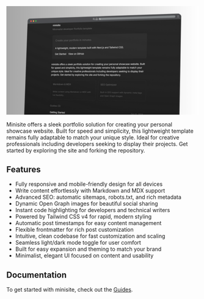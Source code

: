 <p align="center">
<img src=".github/assets/preview.png">

Minisite offers a sleek portfolio solution for creating your personal showcase website. Built for speed and simplicity, this lightweight template remains fully adaptable to match your unique style. Ideal for creative professionals including developers seeking to display their projects. Get started by exploring the site and forking the repository.

## Features

- Fully responsive and mobile-friendly design for all devices
- Write content effortlessly with Markdown and MDX support
- Advanced SEO: automatic sitemaps, robots.txt, and rich metadata
- Dynamic Open Graph images for beautiful social sharing
- Instant code highlighting for developers and technical writers
- Powered by Tailwind CSS v4 for rapid, modern styling
- Automatic post timestamps for easy content management
- Flexible frontmatter for rich post customization
- Intuitive, clean codebase for fast customization and scaling
- Seamless light/dark mode toggle for user comfort
- Built for easy expansion and theming to match your brand
- Minimalist, elegant UI focused on content and usability

## Documentation

To get started with minisite, check out the [Guides](https://minisite-psi.vercel.app/guides).
